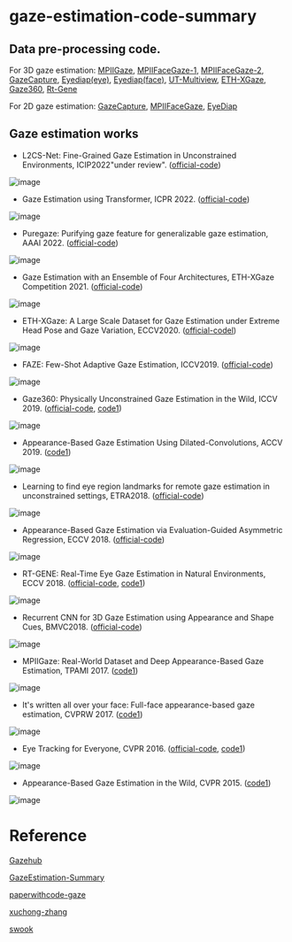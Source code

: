 # gaze-estimation-code-summary
## Data pre-processing code.
For 3D gaze estimation: [MPIIGaze](http://phi-ai.buaa.edu.cn/Gazehub/3D-dataset/#mpiigaze), [MPIIFaceGaze-1](http://phi-ai.buaa.edu.cn/Gazehub/3D-dataset/#mpiifacegaze), [MPIIFaceGaze-2](https://github.com/swook/faze_preprocess), [GazeCapture](https://github.com/swook/faze_preprocess), [Eyediap(eye)](http://phi-ai.buaa.edu.cn/Gazehub/3D-dataset/#eyediap-eye), [Eyediap(face)](http://phi-ai.buaa.edu.cn/Gazehub/3D-dataset/#eyediap-face), [UT-Multiview](http://phi-ai.buaa.edu.cn/Gazehub/3D-dataset/#ut-multiview), [ETH-XGaze](http://phi-ai.buaa.edu.cn/Gazehub/3D-dataset/#eth-xgaze), [Gaze360](http://phi-ai.buaa.edu.cn/Gazehub/3D-dataset/#gaze360), [Rt-Gene](http://phi-ai.buaa.edu.cn/Gazehub/3D-dataset/#rt-gene)

For 2D gaze estimation: [GazeCapture](http://phi-ai.buaa.edu.cn/Gazehub/2D-dataset/#gazecapture), [MPIIFaceGaze](http://phi-ai.buaa.edu.cn/Gazehub/2D-dataset/#mpiifacegaze), [EyeDiap](http://phi-ai.buaa.edu.cn/Gazehub/2D-dataset/#eyediap)

## Gaze estimation works
* L2CS-Net: Fine-Grained Gaze Estimation in Unconstrained Environments, ICIP2022"under review". ([official-code](https://github.com/ahmednull/l2cs-net))

![image](https://user-images.githubusercontent.com/26761880/174731320-ec233cce-8659-4202-a470-57902cda5952.png)

* Gaze Estimation using Transformer, ICPR 2022. ([official-code](https://github.com/yihuacheng/GazeTR))

![image](https://user-images.githubusercontent.com/26761880/174578497-040b633d-edd2-4b09-ac2a-1215f875fe85.png)

* Puregaze: Purifying gaze feature for generalizable gaze estimation, AAAI 2022. ([official-code](https://github.com/yihuacheng/PureGaze))

![image](https://user-images.githubusercontent.com/26761880/174579784-3a71b6ff-40b8-41e0-ba34-0ab9be7aea6d.png)

* Gaze Estimation with an Ensemble of Four Architectures, ETH-XGaze Competition 2021. ([official-code](https://github.com/VIPL-TAL-GAZE/GAZE2021))

![image](https://user-images.githubusercontent.com/26761880/174730323-2aa32f6c-a0a2-47ca-bbc3-d1622a9a1256.png)

* ETH-XGaze: A Large Scale Dataset for Gaze Estimation under Extreme Head Pose and Gaze Variation, ECCV2020. ([official-codel](https://github.com/xucong-zhang/ETH-XGaze))

![image](https://user-images.githubusercontent.com/26761880/174726434-db9c5db8-20a5-441d-a126-0c63cc83afae.png)

* FAZE: Few-Shot Adaptive Gaze Estimation, ICCV2019. ([official-code](https://github.com/NVlabs/few_shot_gaze))

![image](https://user-images.githubusercontent.com/26761880/174726747-b613a88e-6631-4e4a-acea-f33b6b1394ee.png)

* Gaze360: Physically Unconstrained Gaze Estimation in the Wild, ICCV 2019. ([official-code](https://github.com/erkil1452/gaze360), [code1](https://github.com/yihuacheng/Gaze360))

![image](https://user-images.githubusercontent.com/26761880/174583745-c46127a0-02e6-456f-9d9e-10b3f966ab1e.png)

* Appearance-Based Gaze Estimation Using Dilated-Convolutions, ACCV 2019. ([code1](https://github.com/yihuacheng/Dilated-Net))

![image](https://user-images.githubusercontent.com/26761880/174702356-d3dd3960-0abb-40c1-b12e-31012813b088.png)

* Learning to find eye region landmarks for remote gaze estimation in unconstrained settings, ETRA2018. ([official-code](https://github.com/swook/GazeML))

![image](https://user-images.githubusercontent.com/26761880/174728173-e4d1a08e-1bba-47b2-b5f1-a20fc3cf9299.png)

* Appearance-Based Gaze Estimation via Evaluation-Guided Asymmetric Regression, ECCV 2018. ([official-code](https://github.com/yihuacheng/ARE-GazeEstimation))

![image](https://user-images.githubusercontent.com/26761880/174580698-339e552f-39d9-43d4-a86b-f81d695934bf.png)

* RT-GENE: Real-Time Eye Gaze Estimation in Natural Environments, ECCV 2018. ([official-code](https://github.com/Tobias-Fischer/rt_gene), [code1](https://github.com/yihuacheng/RT-Gene))

![image](https://user-images.githubusercontent.com/26761880/174702999-4893ca77-5146-40d9-8f06-8cc84aedd5dc.png)

* Recurrent CNN for 3D Gaze Estimation using Appearance and Shape Cues, BMVC2018. ([official-code](https://github.com/crisie/RecurrentGaze))

![image](https://user-images.githubusercontent.com/26761880/174731642-14741890-5f49-4545-a733-4ef7e1cea0df.png)

* MPIIGaze: Real-World Dataset and Deep Appearance-Based Gaze Estimation, TPAMI 2017. ([code1](https://github.com/yihuacheng/Gaze-Net))

![image](https://user-images.githubusercontent.com/26761880/174710049-cd1dc398-45fa-45a6-98b7-d242b80e20b1.png)

* It's written all over your face: Full-face appearance-based gaze estimation, CVPRW 2017. ([code1](https://github.com/yihuacheng/Full-face))

![image](https://user-images.githubusercontent.com/26761880/174710734-952dfb7e-90a5-4f35-8243-2d1b1751fd52.png)

* Eye Tracking for Everyone, CVPR 2016. ([official-code](https://github.com/CSAILVision/GazeCapture), [code1](https://github.com/yihuacheng/Itracker))

![image](https://user-images.githubusercontent.com/26761880/174711314-ab202fe4-fa44-42c3-a745-e17eefc7bd41.png)

* Appearance-Based Gaze Estimation in the Wild, CVPR 2015. ([code1](https://github.com/yihuacheng/Mnist))

![image](https://user-images.githubusercontent.com/26761880/174712034-ebb4c2fc-8683-46a4-b67e-432a326a3747.png)







# Reference
[Gazehub](http://phi-ai.buaa.edu.cn/Gazehub/)

[GazeEstimation-Summary](https://github.com/yihuacheng/GazeEstimation-Summary)

[paperwithcode-gaze](https://paperswithcode.com/task/gaze-estimation)

[xuchong-zhang](https://github.com/xucong-zhang?tab=repositories)

[swook](https://github.com/swook)
